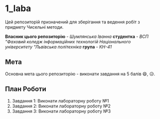 # 1_laba
Цей репозиторій призначений для зберігання та ведення робіт з придмету Чисельні методи.

__Власник цього репозиторію__ - *Шумлянська Іванна*
__студентка__ - *ВСП “Фаховий коледж інформаційних технологій Національного університету “Львівська політехніка*
__група__ - *КН-41*

## Мета

Основна мета цього репозиторію - виконати завдання на 5 балів :smile:, :disappointed_relieved:. 

## План Роботи

1. Завдання 1: Виконати лабораторну роботу №1
2. Завдання 2: Виконати лабораторну роботу №2
3. Завдання 3: Виконати лабораторну роботу №3



